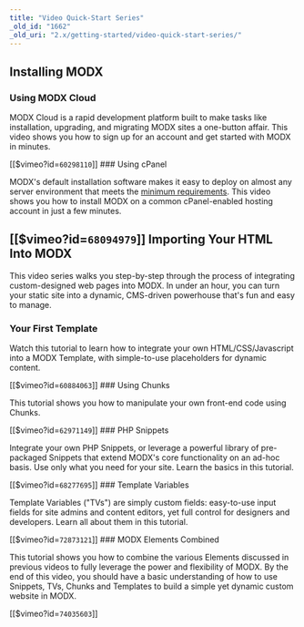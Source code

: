 ```yaml
---
title: "Video Quick-Start Series"
_old_id: "1662"
_old_uri: "2.x/getting-started/video-quick-start-series/"
---
```


Installing MODX
---------------

### Using MODX Cloud

MODX Cloud is a rapid development platform built to make tasks like installation, upgrading, and migrating MODX sites a one-button affair. This video shows you how to sign up for an account and get started with MODX in minutes.

 \[\[$vimeo?id=`60298110`\]\] ### Using cPanel

MODX's default installation software makes it easy to deploy on almost any server environment that meets the <a href="">minimum requirements</a>. This video shows you how to install MODX on a common cPanel-enabled hosting account in just a few minutes.

 \[\[$vimeo?id=`68094979`\]\] Importing Your HTML Into MODX
-----------------------------

This video series walks you step-by-step through the process of integrating custom-designed web pages into MODX. In under an hour, you can turn your static site into a dynamic, CMS-driven powerhouse that's fun and easy to manage.

### Your First Template

Watch this tutorial to learn how to integrate your own HTML/CSS/Javascript into a MODX Template, with simple-to-use placeholders for dynamic content.

 \[\[$vimeo?id=`60884063`\]\] ### Using Chunks

This tutorial shows you how to manipulate your own front-end code using Chunks.

 \[\[$vimeo?id=`62971149`\]\] ### PHP Snippets

Integrate your own PHP Snippets, or leverage a powerful library of pre-packaged Snippets that extend MODX's core functionality on an ad-hoc basis. Use only what you need for your site. Learn the basics in this tutorial.

 \[\[$vimeo?id=`68277695`\]\] ### Template Variables

Template Variables ("TVs") are simply custom fields: easy-to-use input fields for site admins and content editors, yet full control for designers and developers. Learn all about them in this tutorial.

 \[\[$vimeo?id=`72873121`\]\] ### MODX Elements Combined

This tutorial shows you how to combine the various Elements discussed in previous videos to fully leverage the power and flexibility of MODX. By the end of this video, you should have a basic understanding of how to use Snippets, TVs, Chunks and Templates to build a simple yet dynamic custom website in MODX.

 \[\[$vimeo?id=`74035603`\]\]